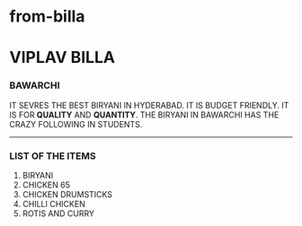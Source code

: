 # from-billa
# VIPLAV BILLA
### BAWARCHI
IT SEVRES THE BEST BIRYANI IN HYDERABAD. IT IS BUDGET FRIENDLY. IT IS FOR **QUALITY** AND **QUANTITY**.
THE BIRYANI IN BAWARCHI HAS THE CRAZY FOLLOWING IN STUDENTS.

****

### LIST OF THE ITEMS 
1. BIRYANI
2. CHICKEN 65
3. CHICKEN DRUMSTICKS
4. CHILLI CHICKEN
5. ROTIS AND CURRY


